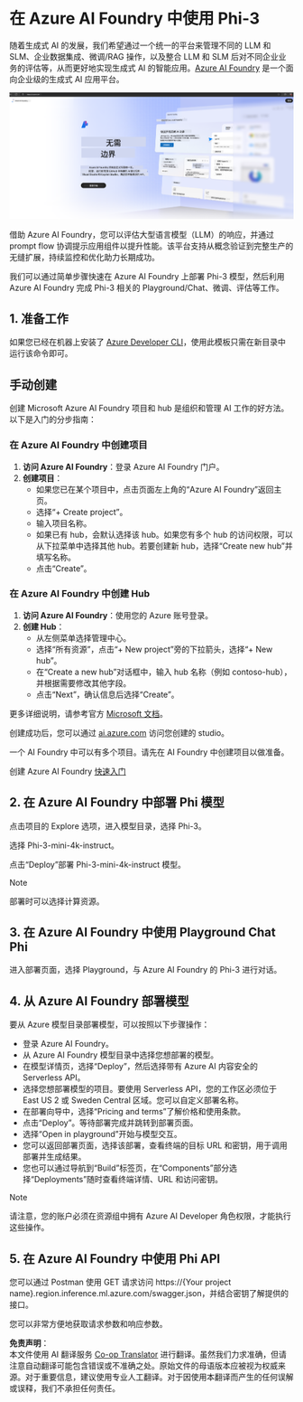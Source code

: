 <!--
CO_OP_TRANSLATOR_METADATA:
{
  "original_hash": "3a1e48b628022485aac989c9f733e792",
  "translation_date": "2025-07-17T05:19:49+00:00",
  "source_file": "md/02.QuickStart/AzureAIFoundry_QuickStart.md",
  "language_code": "zh"
}
-->
# **在 Azure AI Foundry 中使用 Phi-3**

随着生成式 AI 的发展，我们希望通过一个统一的平台来管理不同的 LLM 和 SLM、企业数据集成、微调/RAG 操作，以及整合 LLM 和 SLM 后对不同企业业务的评估等，从而更好地实现生成式 AI 的智能应用。[Azure AI Foundry](https://ai.azure.com) 是一个面向企业级的生成式 AI 应用平台。

![aistudo](../../../../translated_images/aifoundry_home.f28a8127c96c7d93d6fb1d0a69b635bc36834da1f0615d7d2b8be216021d9eeb.zh.png)

借助 Azure AI Foundry，您可以评估大型语言模型（LLM）的响应，并通过 prompt flow 协调提示应用组件以提升性能。该平台支持从概念验证到完整生产的无缝扩展，持续监控和优化助力长期成功。

我们可以通过简单步骤快速在 Azure AI Foundry 上部署 Phi-3 模型，然后利用 Azure AI Foundry 完成 Phi-3 相关的 Playground/Chat、微调、评估等工作。

## **1. 准备工作**

如果您已经在机器上安装了 [Azure Developer CLI](https://learn.microsoft.com/azure/developer/azure-developer-cli/overview?WT.mc_id=aiml-138114-kinfeylo)，使用此模板只需在新目录中运行该命令即可。

## 手动创建

创建 Microsoft Azure AI Foundry 项目和 hub 是组织和管理 AI 工作的好方法。以下是入门的分步指南：

### 在 Azure AI Foundry 中创建项目

1. **访问 Azure AI Foundry**：登录 Azure AI Foundry 门户。
2. **创建项目**：
   - 如果您已在某个项目中，点击页面左上角的“Azure AI Foundry”返回主页。
   - 选择“+ Create project”。
   - 输入项目名称。
   - 如果已有 hub，会默认选择该 hub。如果您有多个 hub 的访问权限，可以从下拉菜单中选择其他 hub。若要创建新 hub，选择“Create new hub”并填写名称。
   - 点击“Create”。

### 在 Azure AI Foundry 中创建 Hub

1. **访问 Azure AI Foundry**：使用您的 Azure 账号登录。
2. **创建 Hub**：
   - 从左侧菜单选择管理中心。
   - 选择“所有资源”，点击“+ New project”旁的下拉箭头，选择“+ New hub”。
   - 在“Create a new hub”对话框中，输入 hub 名称（例如 contoso-hub），并根据需要修改其他字段。
   - 点击“Next”，确认信息后选择“Create”。

更多详细说明，请参考官方 [Microsoft 文档](https://learn.microsoft.com/azure/ai-studio/how-to/create-projects)。

创建成功后，您可以通过 [ai.azure.com](https://ai.azure.com/) 访问您创建的 studio。

一个 AI Foundry 中可以有多个项目。请先在 AI Foundry 中创建项目以做准备。

创建 Azure AI Foundry [快速入门](https://learn.microsoft.com/azure/ai-studio/quickstarts/get-started-code)

## **2. 在 Azure AI Foundry 中部署 Phi 模型**

点击项目的 Explore 选项，进入模型目录，选择 Phi-3。

选择 Phi-3-mini-4k-instruct。

点击“Deploy”部署 Phi-3-mini-4k-instruct 模型。

> [!NOTE]
>
> 部署时可以选择计算资源。

## **3. 在 Azure AI Foundry 中使用 Playground Chat Phi**

进入部署页面，选择 Playground，与 Azure AI Foundry 的 Phi-3 进行对话。

## **4. 从 Azure AI Foundry 部署模型**

要从 Azure 模型目录部署模型，可以按照以下步骤操作：

- 登录 Azure AI Foundry。
- 从 Azure AI Foundry 模型目录中选择您想部署的模型。
- 在模型详情页，选择“Deploy”，然后选择带有 Azure AI 内容安全的 Serverless API。
- 选择您想部署模型的项目。要使用 Serverless API，您的工作区必须位于 East US 2 或 Sweden Central 区域。您可以自定义部署名称。
- 在部署向导中，选择“Pricing and terms”了解价格和使用条款。
- 点击“Deploy”。等待部署完成并跳转到部署页面。
- 选择“Open in playground”开始与模型交互。
- 您可以返回部署页面，选择该部署，查看终端的目标 URL 和密钥，用于调用部署并生成结果。
- 您也可以通过导航到“Build”标签页，在“Components”部分选择“Deployments”随时查看终端详情、URL 和访问密钥。

> [!NOTE]
> 请注意，您的账户必须在资源组中拥有 Azure AI Developer 角色权限，才能执行这些操作。

## **5. 在 Azure AI Foundry 中使用 Phi API**

您可以通过 Postman 使用 GET 请求访问 https://{Your project name}.region.inference.ml.azure.com/swagger.json，并结合密钥了解提供的接口。

您可以非常方便地获取请求参数和响应参数。

**免责声明**：  
本文件使用 AI 翻译服务 [Co-op Translator](https://github.com/Azure/co-op-translator) 进行翻译。虽然我们力求准确，但请注意自动翻译可能包含错误或不准确之处。原始文件的母语版本应被视为权威来源。对于重要信息，建议使用专业人工翻译。对于因使用本翻译而产生的任何误解或误释，我们不承担任何责任。